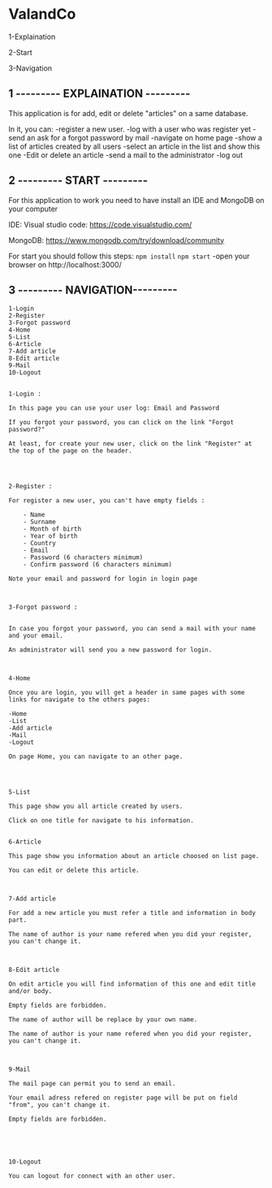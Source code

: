 # ValandCo

1-Explaination

2-Start

3-Navigation


## 1 --------- EXPLAINATION --------- 

This application is for add, edit or delete "articles" on a same database.

In it, you can:
		-register a new user. 
		-log with a user who was register yet
		-send an ask for a forgot password by mail
		-navigate on home page
		-show a list of articles created by all users
		-select an article in the list and show this one
		-Edit or delete an article
		-send a mail to the administrator
		-log out


## 2 --------- START ---------


For this application to work you need to have install an IDE and MongoDB on your computer

IDE: Visual studio code: https://code.visualstudio.com/

MongoDB: https://www.mongodb.com/try/download/community
	

For start you should follow this steps:	
					```
					npm install
					```
					```
					npm start
					```
					-open your browser on http://localhost:3000/


## 3 --------- NAVIGATION---------


	1-Login
	2-Register
	3-Forgot password
	4-Home
	5-List
	6-Article
	7-Add article
	8-Edit article
	9-Mail
	10-Logout


	1-Login :

	In this page you can use your user log: Email and Password
	
	If you forgot your password, you can click on the link "Forgot password?"

	At least, for create your new user, click on the link "Register" at the top of the page on the header.




	2-Register :
	
	For register a new user, you can't have empty fields :
		
		- Name
		- Surname
		- Month of birth
		- Year of birth
		- Country
		- Email
		- Password (6 characters minimum)
		- Confirm password (6 characters minimum)

	Note your email and password for login in login page



	3-Forgot password :

	
	In case you forgot your password, you can send a mail with your name and your email.
	
	An administrator will send you a new password for login.



	4-Home
	
	Once you are login, you will get a header in same pages with some links for navigate to the others pages:
	
	-Home
	-List
	-Add article
	-Mail
	-Logout

	On page Home, you can navigate to an other page.




	5-List

	This page show you all article created by users.

	Click on one title for navigate to his information.

	
	6-Article
	
	This page show you information about an article choosed on list page.
	
	You can edit or delete this article.



	7-Add article

	For add a new article you must refer a title and information in body part.

	The name of author is your name refered when you did your register, you can't change it.



	8-Edit article
	
	On edit article you will find information of this one and edit title and/or body.
	
	Empty fields are forbidden.

	The name of author will be replace by your own name.

	The name of author is your name refered when you did your register, you can't change it.

	
	
	9-Mail
	
	The mail page can permit you to send an email.

	Your email adress refered on register page will be put on field "from", you can't change it.
	
	Empty fields are forbidden.





	10-Logout

	You can logout for connect with an other user.




